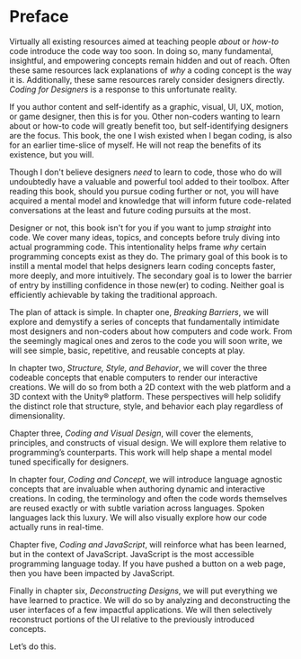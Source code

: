 # Preface

Virtually all existing resources aimed at teaching people *about* or *how-to* code introduce the code way too soon. In doing so, many fundamental, insightful, and empowering concepts remain hidden and out of reach. Often these same resources lack explanations of *why* a coding concept is the way it is. Additionally, these same resources rarely consider designers directly. *Coding for Designers* is a response to this unfortunate reality.

If you author content and self-identify as a graphic, visual, UI, UX, motion, or game designer, then this is for you. Other non-coders wanting to learn about or how-to code will greatly benefit too, but self-identifying designers are the focus. This book, the one I wish existed when I began coding, is also for an earlier time-slice of myself. He will not reap the benefits of its existence, but you will.

Though I don't believe designers *need* to learn to code, those who do will undoubtedly have a valuable and powerful tool added to their toolbox. After reading this book, should you pursue coding further or not, you will have acquired a mental model and knowledge that will inform future code-related conversations at the least and future coding pursuits at the most.

Designer or not, this book isn't for you if you want to jump *straight* into code. We cover many ideas, topics, and concepts before truly diving into actual programming code. This intentionality helps frame *why* certain programming concepts exist as they do. The primary goal of this book is to instill a mental model that helps designers learn coding concepts faster, more deeply, and more intuitively. The secondary goal is to lower the barrier of entry by instilling confidence in those new(er) to coding. Neither goal is efficiently achievable by taking the traditional approach.

The plan of attack is simple. In chapter one, *Breaking Barriers*, we will explore and demystify a series of concepts that fundamentally intimidate most designers and non-coders about how computers and code work. From the seemingly magical ones and zeros to the code you will soon write, we will see simple, basic, repetitive, and reusable concepts at play.

In chapter two, *Structure, Style, and Behavior*, we will cover the three codeable concepts that enable computers to render our interactive creations. We will do so from both a 2D context with the web platform and a 3D context with the Unity® platform. These perspectives will help solidify the distinct role that structure, style, and behavior each play regardless of dimensionality.

Chapter three, *Coding and Visual Design*, will cover the elements, principles, and constructs of visual design. We will explore them relative to programming’s counterparts. This work will help shape a mental model tuned specifically for designers.

In chapter four, *Coding and Concept*, we will introduce language agnostic concepts that are invaluable when authoring dynamic and interactive creations. In coding, the terminology and often the code words themselves are reused exactly or with subtle variation across languages. Spoken languages lack this luxury. We will also visually explore how our code actually runs in real-time.

Chapter five, *Coding and JavaScript*, will reinforce what has been learned, but in the context of JavaScript. JavaScript is the most accessible programming language today. If you have pushed a button on a web page, then you have been impacted by JavaScript.

Finally in chapter six, *Deconstructing Designs*, we will put everything we have learned to practice. We will do so by analyzing and deconstructing the user interfaces of a few impactful applications. We will then selectively reconstruct portions of the UI relative to the previously introduced concepts.

Let’s do this.
